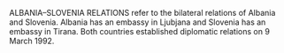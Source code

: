 ALBANIA–SLOVENIA RELATIONS refer to the bilateral relations of Albania and Slovenia. Albania has an embassy in Ljubjana and Slovenia has an embassy in Tirana. Both countries established diplomatic relations on 9 March 1992.
